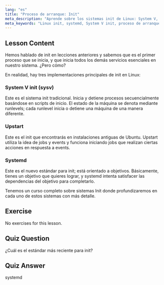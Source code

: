 ```yaml
---
lang: "es"
title: "Proceso de arranque: Init"
meta_description: "Aprende sobre los sistemas init de Linux: System V, Upstart y systemd. Comprende sus roles en el proceso de arranque y cómo gestionan los servicios. ¡Comienza tu viaje en Linux!"
meta_keywords: "Linux init, systemd, System V init, proceso de arranque de Linux, tutorial de Linux, Linux para principiantes, guía de Linux"
---
```


## Lesson Content

Hemos hablado de init en lecciones anteriores y sabemos que es el primer proceso que se inicia, y que inicia todos los demás servicios esenciales en nuestro sistema. ¿Pero cómo?

En realidad, hay tres implementaciones principales de init en Linux:

### System V init (sysv)

Este es el sistema init tradicional. Inicia y detiene procesos secuencialmente basándose en scripts de inicio. El estado de la máquina se denota mediante runlevels; cada runlevel inicia o detiene una máquina de una manera diferente.

### Upstart

Este es el init que encontrarás en instalaciones antiguas de Ubuntu. Upstart utiliza la idea de jobs y events y funciona iniciando jobs que realizan ciertas acciones en respuesta a events.

### Systemd

Este es el nuevo estándar para init; está orientado a objetivos. Básicamente, tienes un objetivo que quieres lograr, y systemd intenta satisfacer las dependencias del objetivo para completarlo.

Tenemos un curso completo sobre sistemas Init donde profundizaremos en cada uno de estos sistemas con más detalle.

## Exercise

No exercises for this lesson.

## Quiz Question

¿Cuál es el estándar más reciente para init?

## Quiz Answer

systemd
